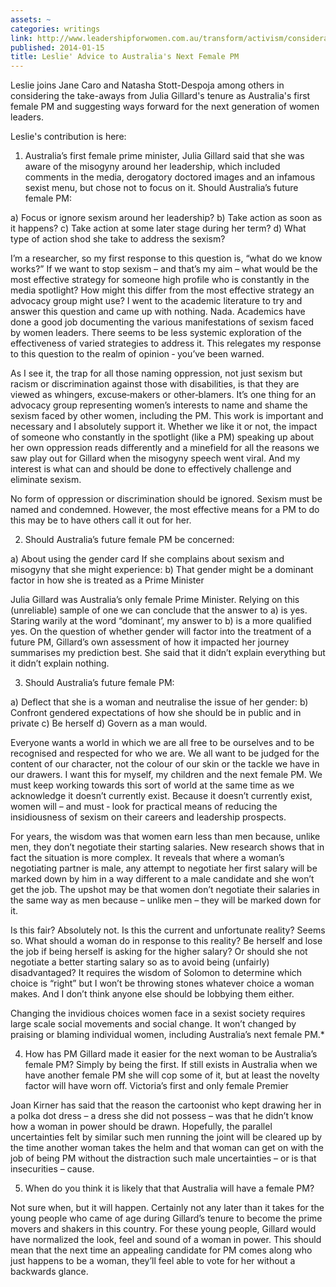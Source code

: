 ```yaml
---
assets: ~
categories: writings
link: http://www.leadershipforwomen.com.au/transform/activism/considerations-for-australia-s-next-woman-prime-minister
published: 2014-01-15
title: Leslie' Advice to Australia's Next Female PM
---
```

Leslie joins Jane Caro and Natasha Stott-Despoja among others in considering the take-aways from Julia Gillard's tenure as Australia's first female PM and suggesting ways forward for the next generation of women leaders. 

Leslie's contribution is here: 

1. Australia’s first female prime minister, Julia Gillard said that she was aware of the misogyny around her leadership, which included comments in the media, derogatory doctored images and an infamous sexist menu, but chose not to focus on it. Should Australia’s future female PM:

a) Focus or ignore sexism around her leadership?
b) Take action as soon as it happens?
c) Take action at some later stage during her term?
d) What type of action shod she take to address the sexism?

I’m a researcher, so my first response to this question is, “what do we know works?” If we want to stop sexism – and that’s my aim – what would be the most effective strategy for someone high profile who is constantly in the media spotlight? How might this differ from the most effective strategy an advocacy group might use?
I went to the academic literature to try and answer this question and came up with nothing. Nada. Academics have done a good job documenting the various manifestations of sexism faced by women leaders. There seems to be less systemic exploration of the effectiveness of varied strategies to address it. This relegates my response to this question to the realm of opinion ‐ you’ve been warned.

As I see it, the trap for all those naming oppression, not just sexism but racism or discrimination against those with disabilities, is that they are viewed as whingers, excuse‐makers or other‐blamers. It’s one thing for an advocacy group representing women’s interests to name and shame the sexism faced by other women, including the PM. This work is important and necessary and I absolutely support it. Whether we like it or not, the impact of someone who constantly in the spotlight (like a PM) speaking up about her own oppression reads differently and a minefield for all the reasons we saw play out for Gillard when the misogyny speech went viral. And my interest is what can and should be done to effectively challenge and eliminate sexism.

No form of oppression or discrimination should be ignored. Sexism must be named and condemned. However, the most effective means for a PM to do this may be to have others call it out for her.

2. Should Australia’s future female PM be concerned:

a) About using the gender card If she complains about sexism and misogyny that she might experience:
b) That gender might be a dominant factor in how she is treated as a Prime Minister

Julia Gillard was Australia’s only female Prime Minister. Relying on this (unreliable) sample of one we can conclude that the answer to a) is yes. Staring warily at the word “dominant’, my answer to b) is a more qualified yes. On the question of whether gender will factor into the treatment of a future PM, Gillard’s own assessment of how it impacted her journey summarises my prediction best. She said that it didn’t explain everything but it didn’t explain nothing.

3. Should Australia’s future female PM:

a) Deflect that she is a woman and neutralise the issue of her gender:
b) Confront gendered expectations of how she should be in public and in private
c) Be herself
d) Govern as a man would.

Everyone wants a world in which we are all free to be ourselves and to be recognised and respected for who we are. We all want to be judged for the content of our character, not the colour of our skin or the tackle we have in our drawers. I want this for myself, my children and the next female PM.
We must keep working towards this sort of world at the same time as we acknowledge it doesn’t currently exist. Because it doesn’t currently exist, women will – and must ‐ look for practical means of reducing the insidiousness of sexism on their careers and leadership prospects.

For years, the wisdom was that women earn less than men because, unlike men, they don’t negotiate their starting salaries. New research shows that in fact the situation is more complex. It reveals that where a woman’s negotiating partner is male, any attempt to negotiate her first salary will be marked down by him in a way different to a male candidate and she won’t get the job. The upshot may be that women don’t negotiate their salaries in the same way as men because – unlike men – they will be marked down for it.

Is this fair? Absolutely not. Is this the current and unfortunate reality? Seems so. What should a woman do in response to this reality? Be herself and lose the job if being herself is asking for the higher salary? Or should she not negotiate a better starting salary so as to avoid being (unfairly) disadvantaged? It requires the wisdom of Solomon to determine which choice is “right” but I won’t be throwing stones whatever choice a woman makes. And I don’t think anyone else should be lobbying them either.

Changing the invidious choices women face in a sexist society requires large scale social movements and social change. It won’t changed by praising or blaming individual women, including Australia’s next female PM.*

4. How has PM Gillard made it easier for the next woman to be Australia’s female PM?
Simply by being the first. If still exists in Australia when we have another female PM she will cop some of it, but at least the novelty factor will have worn off. Victoria’s first and only female Premier

Joan Kirner has said that the reason the cartoonist who kept drawing her in a polka dot dress – a dress she did not possess – was that he didn’t know how a woman in power should be drawn. Hopefully, the parallel uncertainties felt by similar such men running the joint will be cleared up by the time another woman takes the helm and that woman can get on with the job of being PM without the distraction such male uncertainties – or is that insecurities – cause.

5. When do you think it is likely that that Australia will have a female PM?

Not sure when, but it will happen. Certainly not any later than it takes for the young people who came of age during Gillard’s tenure to become the prime movers and shakers in this country. For these young people, Gillard would have normalized the look, feel and sound of a woman in power. This should mean that the next time an appealing candidate for PM comes along who just happens to be a woman, they’ll feel able to vote for her without a backwards glance.